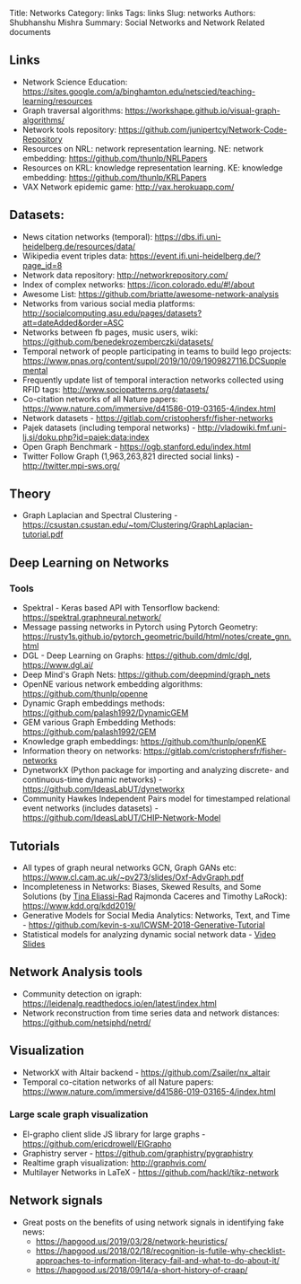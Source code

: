 Title: Networks
Category: links
Tags: links
Slug: networks
Authors: Shubhanshu Mishra
Summary: Social Networks and Network Related documents

## Links

* Network Science Education: https://sites.google.com/a/binghamton.edu/netscied/teaching-learning/resources
* Graph traversal algorithms: https://workshape.github.io/visual-graph-algorithms/
* Network tools repository: https://github.com/junipertcy/Network-Code-Repository
* Resources on NRL: network representation learning. NE: network embedding: https://github.com/thunlp/NRLPapers
* Resources on KRL: knowledge representation learning. KE: knowledge embedding: https://github.com/thunlp/KRLPapers
* VAX Network epidemic game: http://vax.herokuapp.com/

## Datasets: 

* News citation networks (temporal): https://dbs.ifi.uni-heidelberg.de/resources/data/
* Wikipedia event triples data: https://event.ifi.uni-heidelberg.de/?page_id=8
* Network data repository: http://networkrepository.com/
* Index of complex networks: https://icon.colorado.edu/#!/about
* Awesome List: https://github.com/briatte/awesome-network-analysis
* Networks from various social media platforms: http://socialcomputing.asu.edu/pages/datasets?att=dateAdded&order=ASC
* Networks between fb pages, music users, wiki: https://github.com/benedekrozemberczki/datasets/
* Temporal network of people participating in teams to build lego projects: https://www.pnas.org/content/suppl/2019/10/09/1909827116.DCSupplemental
* Frequently update list of temporal interaction networks collected using RFID tags: http://www.sociopatterns.org/datasets/
* Co-citation networks of all Nature papers: https://www.nature.com/immersive/d41586-019-03165-4/index.html
* Network datasets - https://gitlab.com/cristophersfr/fisher-networks
* Pajek datasets (including temporal networks) - http://vladowiki.fmf.uni-lj.si/doku.php?id=pajek:data:index
* Open Graph Benchmark - https://ogb.stanford.edu/index.html
* Twitter Follow Graph (1,963,263,821 directed social links) - http://twitter.mpi-sws.org/


## Theory

* Graph Laplacian and Spectral Clustering - https://csustan.csustan.edu/~tom/Clustering/GraphLaplacian-tutorial.pdf

## Deep Learning on Networks

### Tools
* Spektral - Keras based API with Tensorflow backend: https://spektral.graphneural.network/
* Message passing networks in Pytorch using Pytorch Geometry: https://rusty1s.github.io/pytorch_geometric/build/html/notes/create_gnn.html
* DGL - Deep Learning on Graphs: https://github.com/dmlc/dgl, https://www.dgl.ai/
* Deep Mind's Graph Nets: https://github.com/deepmind/graph_nets
* OpenNE various network embedding algorithms: https://github.com/thunlp/openne
* Dynamic Graph embeddings methods: https://github.com/palash1992/DynamicGEM
* GEM various Graph Embedding Methods: https://github.com/palash1992/GEM
* Knowledge graph embeddings: https://github.com/thunlp/openKE
* Information theory on networks: https://gitlab.com/cristophersfr/fisher-networks
* DynetworkX (Python package for importing and analyzing discrete- and continuous-time dynamic networks) - https://github.com/IdeasLabUT/dynetworkx
* Community Hawkes Independent Pairs model for timestamped relational event networks (includes datasets) - https://github.com/IdeasLabUT/CHIP-Network-Model

## Tutorials

* All types of graph neural networks GCN, Graph GANs etc: https://www.cl.cam.ac.uk/~pv273/slides/Oxf-AdvGraph.pdf
* Incompleteness in Networks: Biases, Skewed Results, and Some Solutions (by [Tina Eliassi-Rad](http://eliassi.org/) Rajmonda Caceres and Timothy LaRock): https://www.kdd.org/kdd2019/
* Generative Models for Social Media Analytics: Networks, Text, and Time - https://github.com/kevin-s-xu/ICWSM-2018-Generative-Tutorial
* Statistical models for analyzing dynamic social network data - [Video](https://youtu.be/T3JgEH0um20?t=920) [Slides](https://sites.google.com/site/kevinshuaixu/MIDAS_2018_Network_Models.pdf?attredirects=0)

## Network Analysis tools

* Community detection on igraph: https://leidenalg.readthedocs.io/en/latest/index.html
* Network reconstruction from time series data and network distances: https://github.com/netsiphd/netrd/

## Visualization

* NetworkX with Altair backend - https://github.com/Zsailer/nx_altair
* Temporal co-citation networks of all Nature papers: https://www.nature.com/immersive/d41586-019-03165-4/index.html

### Large scale graph visualization
* El-grapho client slide JS library for large graphs - https://github.com/ericdrowell/ElGrapho
* Graphistry server - https://github.com/graphistry/pygraphistry 
* Realtime graph visualization: http://graphvis.com/
* Multilayer Networks in LaTeX - https://github.com/hackl/tikz-network

## Network signals
* Great posts on the benefits of using network signals in identifying fake news:
  - https://hapgood.us/2019/03/28/network-heuristics/
  - https://hapgood.us/2018/02/18/recognition-is-futile-why-checklist-approaches-to-information-literacy-fail-and-what-to-do-about-it/
  - https://hapgood.us/2018/09/14/a-short-history-of-craap/
